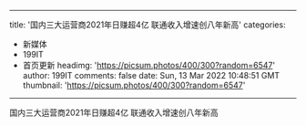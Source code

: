 
---
title: '国内三大运营商2021年日赚超4亿 联通收入增速创八年新高'
categories: 
 - 新媒体
 - 199IT
 - 首页更新
headimg: 'https://picsum.photos/400/300?random=6547'
author: 199IT
comments: false
date: Sun, 13 Mar 2022 10:48:51 GMT
thumbnail: 'https://picsum.photos/400/300?random=6547'
---

<div>   
国内三大运营商2021年日赚超4亿 联通收入增速创八年新高  
</div>
            